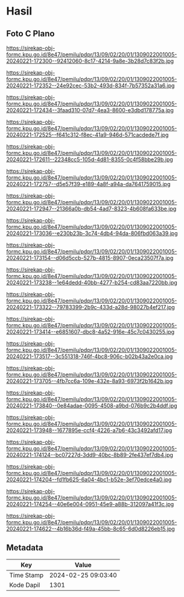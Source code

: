 # Hasil

## Foto C Plano

https://sirekap-obj-formc.kpu.go.id/8e47/pemilu/pdpr/13/09/02/20/01/1309022001005-20240221-172300--92412060-8c17-4214-9a8e-3b28d7c83f2b.jpg

https://sirekap-obj-formc.kpu.go.id/8e47/pemilu/pdpr/13/09/02/20/01/1309022001005-20240221-172352--24e92cec-53b2-493d-834f-7b57352a31a6.jpg

https://sirekap-obj-formc.kpu.go.id/8e47/pemilu/pdpr/13/09/02/20/01/1309022001005-20240221-172434--3faad310-07d7-4ea3-8600-e3dbd178775a.jpg

https://sirekap-obj-formc.kpu.go.id/8e47/pemilu/pdpr/13/09/02/20/01/1309022001005-20240221-172525--f641c312-f8ec-41a9-946d-571cacdede7f.jpg

https://sirekap-obj-formc.kpu.go.id/8e47/pemilu/pdpr/13/09/02/20/01/1309022001005-20240221-172611--22348cc5-105d-4d81-8355-0c4f58bbe29b.jpg

https://sirekap-obj-formc.kpu.go.id/8e47/pemilu/pdpr/13/09/02/20/01/1309022001005-20240221-172757--d5e57f39-e189-4a8f-a94a-da7641759015.jpg

https://sirekap-obj-formc.kpu.go.id/8e47/pemilu/pdpr/13/09/02/20/01/1309022001005-20240221-172947--21366a0b-db54-4ad7-8323-4b608fa633be.jpg

https://sirekap-obj-formc.kpu.go.id/8e47/pemilu/pdpr/13/09/02/20/01/1309022001005-20240221-173036--e230b23b-3c74-4db4-94da-806fbd063a39.jpg

https://sirekap-obj-formc.kpu.go.id/8e47/pemilu/pdpr/13/09/02/20/01/1309022001005-20240221-173154--d06d5ccb-527b-4815-8907-0eca23507f7a.jpg

https://sirekap-obj-formc.kpu.go.id/8e47/pemilu/pdpr/13/09/02/20/01/1309022001005-20240221-173238--1e64dedd-40bb-4277-b254-cd83aa7220bb.jpg

https://sirekap-obj-formc.kpu.go.id/8e47/pemilu/pdpr/13/09/02/20/01/1309022001005-20240221-173322--79783399-2b9c-433d-a28d-98027b4ef217.jpg

https://sirekap-obj-formc.kpu.go.id/8e47/pemilu/pdpr/13/09/02/20/01/1309022001005-20240221-173414--e6851607-dbc8-4a52-916e-45c7c0430255.jpg

https://sirekap-obj-formc.kpu.go.id/8e47/pemilu/pdpr/13/09/02/20/01/1309022001005-20240221-173517--3c551318-746f-4bc8-906c-b02b43a2e0ca.jpg

https://sirekap-obj-formc.kpu.go.id/8e47/pemilu/pdpr/13/09/02/20/01/1309022001005-20240221-173705--4fb7cc6a-109e-432e-8a93-6973f2b1642b.jpg

https://sirekap-obj-formc.kpu.go.id/8e47/pemilu/pdpr/13/09/02/20/01/1309022001005-20240221-173840--0e84adae-0095-4508-a9bd-076b9c2b4ddf.jpg

https://sirekap-obj-formc.kpu.go.id/8e47/pemilu/pdpr/13/09/02/20/01/1309022001005-20240221-173948--1677895e-ccf4-4226-a7b6-43c3492afd17.jpg

https://sirekap-obj-formc.kpu.go.id/8e47/pemilu/pdpr/13/09/02/20/01/1309022001005-20240221-174124--bc07227d-3dd9-40bc-8b89-2fe437ef7db4.jpg

https://sirekap-obj-formc.kpu.go.id/8e47/pemilu/pdpr/13/09/02/20/01/1309022001005-20240221-174204--fd1fb625-6a04-4bc1-b52e-3ef70edce4a0.jpg

https://sirekap-obj-formc.kpu.go.id/8e47/pemilu/pdpr/13/09/02/20/01/1309022001005-20240221-174254--40e6e004-0951-45e9-a88b-312097a41f3c.jpg

https://sirekap-obj-formc.kpu.go.id/8e47/pemilu/pdpr/13/09/02/20/01/1309022001005-20240221-174622--4b16b36d-f49a-45bb-8c65-6d0d8226eb15.jpg


## Metadata

| Key        | Value               |
| ---------- | ------------------- |
| Time Stamp | 2024-02-25 09:03:40 |
| Kode Dapil | 1301                |



